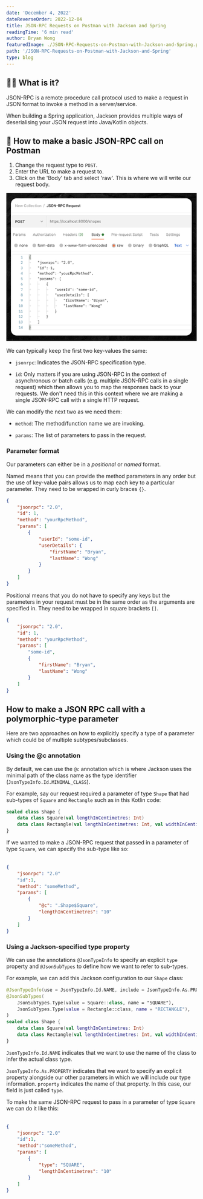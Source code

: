 ```yaml
---
date: 'December 4, 2022'
dateReverseOrder: 2022-12-04
title: JSON-RPC Requests on Postman with Jackson and Spring
readingTime: '6 min read'
author: Bryan Wong
featuredImage: ./JSON-RPC-Requests-on-Postman-with-Jackson-and-Spring.png
path: '/JSON-RPC-Requests-on-Postman-with-Jackson-and-Spring'
type: blog
---
```


## 😵‍💫 What is it?

JSON-RPC is a remote procedure call protocol used to make a request in JSON format to invoke a method in a server/service.

When building a Spring application, Jackson provides multiple ways of deserialising your JSON request into Java/Kotlin objects.

## 🧐 How to make a basic JSON-RPC call on Postman

1. Change the request type to `POST`.
2. Enter the URL to make a request to.
3. Click on the 'Body' tab and select 'raw'. This is where we will write our request body.

![JSON-RPC request example](./request-example.png)

We can typically keep the first two key-values the same:

-   `jsonrpc`: Indicates the JSON-RPC specification type.

-   `id`: Only matters if you are using JSON-RPC in the context of asynchronous or batch calls (e.g. multiple JSON-RPC calls in a single request) which then allows you to map the responses back to your requests. We don't need this in this context where we are making a single JSON-RPC call with a single HTTP request.

We can modify the next two as we need them:

-   `method`: The method/function name we are invoking.

-   `params`: The list of parameters to pass in the request.

### Parameter format

Our parameters can either be in a _positional_ or _named_ format.

Named means that you can provide the method parameters in any order but the use of key-value pairs allows us to map each key to a particular parameter. They need to be wrapped in curly braces `{}`.

```json
{
	"jsonrpc": "2.0",
	"id": 1,
	"method": "yourRpcMethod",
	"params": [
		{
			"userId": "some-id",
			"userDetails": {
				"firstName": "Bryan",
				"lastName": "Wong"
			}
		}
	]
}
```

Positional means that you do not have to specify any keys but the parameters in your request must be in the same order as the arguments are specified in. They need to be wrapped in square brackets `[]`.

```json
{
	"jsonrpc": "2.0",
	"id": 1,
	"method": "yourRpcMethod",
	"params": [
		"some-id",
		{
			"firstName": "Bryan",
			"lastName": "Wong"
		}
	]
}
```

## How to make a JSON RPC call with a polymorphic-type parameter

Here are two approaches on how to explicitly specify a type of a parameter which could be of multiple subtypes/subclasses.

### Using the @c annotation

By default, we can use the `@c` annotation which is where Jackson uses the minimal path of the class name as the type identifier (`JsonTypeInfo.Id.MINIMAL_CLASS`).

For example, say our request required a parameter of type `Shape` that had sub-types of `Square` and `Rectangle` such as in this Kotlin code:

```kotlin
sealed class Shape {
    data class Square(val lengthInCentimetres: Int)
    data class Rectangle(val lengthInCentimetres: Int, val widthInCentimetres: Int)
}
```

If we wanted to make a JSON-RPC request that passed in a parameter of type `Square`, we can specify the sub-type like so:

```json

{
    "jsonrpc": "2.0"
    "id":1,
    "method": "someMethod",
    "params": [
        {
            "@c": ".Shape$Square",
            "lengthInCentimetres": "10"
        }
    ]
}

```

### Using a Jackson-specified type property

We can use the annotations `@JsonTypeInfo` to specify an explicit `type` property and `@JsonSubTypes` to define how we want to refer to sub-types.

For example, we can add this Jackson configuration to our `Shape` class:

```kotlin
@JsonTypeInfo(use = JsonTypeInfo.Id.NAME, include = JsonTypeInfo.As.PROPERTY, property = "type")
@JsonSubTypes(
    JsonSubTypes.Type(value = Square::class, name = "SQUARE"),
    JsonSubTypes.Type(value = Rectangle::class, name = "RECTANGLE"),
)
sealed class Shape {
    data class Square(val lengthInCentimetres: Int)
    data class Rectangle(val lengthInCentimetres: Int, val widthInCentimetres: Int)
}

```

`JsonTypeInfo.Id.NAME` indicates that we want to use the name of the class to infer the actual class type.

`JsonTypeInfo.As.PROPERTY` indicates that we want to specify an explicit property alongside our other parameters in which we will include our type information. `property` indicates the name of that property. In this case, our field is just called `type`.

To make the same JSON-RPC request to pass in a parameter of type `Square` we can do it like this:

```json

{
    "jsonrpc": "2.0"
    "id":1,
    "method":"someMethod",
    "params": [
        {
            "type": "SQUARE",
            "lengthInCentimetres": "10"
        }
    ]
}

```
